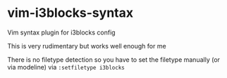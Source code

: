 # vim-i3blocks-syntax
Vim syntax plugin for i3blocks config

This is very rudimentary but works well enough for me

There is no filetype detection so you have to set the filetype manually (or via modeline) via `:setfiletype i3blocks`
